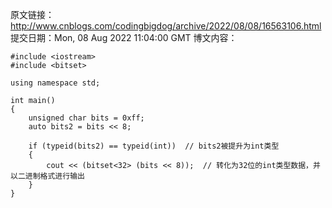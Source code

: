 原文链接：http://www.cnblogs.com/codingbigdog/archive/2022/08/08/16563106.html
提交日期：Mon, 08 Aug 2022 11:04:00 GMT
博文内容：
```
#include <iostream>
#include <bitset>

using namespace std;

int main()
{
    unsigned char bits = 0xff;
    auto bits2 = bits << 8;

    if (typeid(bits2) == typeid(int))  // bits2被提升为int类型
    {
        cout << (bitset<32> (bits << 8));  // 转化为32位的int类型数据，并以二进制格式进行输出
    }
}
```